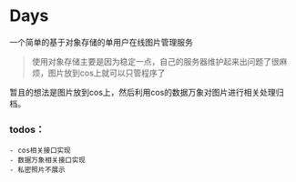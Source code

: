 # Days
一个简单的基于对象存储的单用户在线图片管理服务
>使用对象存储主要是因为稳定一点，自己的服务器维护起来出问题了很麻烦，图片放到cos上就可以只管程序了

暂且的想法是图片放到cos上，然后利用cos的数据万象对图片进行相关处理归档。

### todos：
    - cos相关接口实现
    - 数据万象相关接口实现
    - 私密照片不展示
